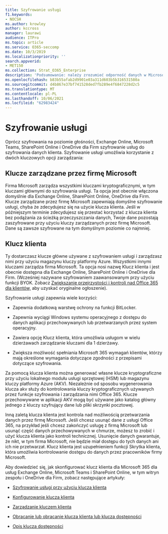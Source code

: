```yaml
---
title: Szyfrowanie usługi
f1.keywords:
- NOCSH
ms.author: krowley
author: kccross
manager: laurawi
audience: ITPro
ms.topic: article
ms.service: O365-seccomp
ms.date: 10/3/2019
ms.localizationpriority: ''
search.appverid:
- MET150
ms.collection: Strat_O365_Enterprise
description: 'Podsumowanie: należy zrozumieć odporność danych w Microsoft Office 365.'
ms.openlocfilehash: b83b55afab2d9901e03a311d603b5b316531580a
ms.sourcegitcommit: d4b867e37bf741528ded7fb289e4f6847228d2c5
ms.translationtype: MT
ms.contentlocale: pl-PL
ms.lasthandoff: 10/06/2021
ms.locfileid: "62983424"
---
```

# <a name="service-encryption"></a>Szyfrowanie usługi

Oprócz szyfrowania na poziomie głośności, Exchange Online, Microsoft Teams, SharePoint Online i OneDrive dla Firm szyfrowanie usług do szyfrowania danych klienta. Szyfrowanie usługi umożliwia korzystanie z dwóch kluczowych opcji zarządzania:

## <a name="microsoft-managed-keys"></a>Klucze zarządzane przez firmę Microsoft
Firma Microsoft zarządza wszystkimi kluczami kryptograficznymi, w tym kluczami głównymi do szyfrowania usługi. Ta opcja jest obecnie włączona domyślnie dla Exchange Online, SharePoint Online, OneDrive dla Firm. Klucze zarządzane przez firmę Microsoft zapewniają domyślne szyfrowanie usługi, chyba że zdecydujesz się na użycie klucza klienta. Jeśli w późniejszym terminie zdecydujesz się przestać korzystać z klucza klienta bez podążania za ścieżką przeczyszczania danych, Twoje dane pozostają zaszyfrowane przy użyciu kluczy zarządzanych przez firmę Microsoft. Dane są zawsze szyfrowane na tym domyślnym poziomie co najmniej. 

## <a name="customer-key"></a>Klucz klienta
Ty dostarczasz klucze główne używane z szyfrowaniem usługi i zarządzasz nimi przy użyciu magazynu kluczy platformy Azure. Wszystkimi innymi kluczami zarządza firma Microsoft. Ta opcja nosi nazwę Klucz klienta i jest obecnie dostępna dla Exchange Online, SharePoint Online i OneDrive dla Firm. (Wcześniej nazywane szyfrowaniem zaawansowanym przy użyciu funkcji BYOK. Zobacz [Zwiększanie przejrzystości i kontroli nad Office 365 dla klientów,](https://blogs.office.com/2015/04/21/enhancing-transparency-and-control-for-office-365-customers/) aby uzyskać oryginalne ogłoszenie).

Szyfrowanie usługi zapewnia wiele korzyści:

- Zapewnia dodatkową warstwę ochrony na funkcji BitLocker.

- Zapewnia wyciągi Windows systemu operacyjnego z dostępu do danych aplikacji przechowywanych lub przetwarzanych przez system operacyjny.

- Zawiera opcję Klucz klienta, która umożliwia usługom w wielu dzierżawach zarządzanie kluczami dla 1 dzierżawy.

- Zwiększa możliwość spełniania Microsoft 365 wymagań klientów, którzy mają określone wymagania dotyczące zgodności z przepisami dotyczące szyfrowania.

Za pomocą klucza klienta można generować własne klucze kryptograficzne przy użyciu lokalnego modułu usługi sprzętowej (HSM) lub magazynu kluczy platformy Azure (AKV). Niezależnie od sposobu wygenerowania klucza akv służy do kontrolowania kluczy kryptograficznych używanych przez funkcje szyfrowania i zarządzania nimi Office 365. Klucze przechowywane w aplikacji AKV mogą być używane jako katalog główny jednego z kluczy szyfrujący dane lub pliki skrzynki pocztowej.

Inną zaletą klucza klienta jest kontrola nad możliwością przetwarzania danych przez firmę Microsoft. Jeśli chcesz usunąć dane z usługi Office 365, na przykład jeśli chcesz zakończyć usługę z firmą Microsoft lub usunąć część danych przechowywanych w chmurze, możesz to zrobić i użyć klucza klienta jako kontroli technicznej. Usunięcie danych gwarantuje, że nikt, w tym firma Microsoft, nie będzie miał dostępu do tych danych ani ich nie przetwarzał. Klucz klienta jest uzupełnieniem funkcji Skrytka klienta, która umożliwia kontrolowanie dostępu do danych przez pracowników firmy Microsoft.

Aby dowiedzieć się, jak skonfigurować klucz klienta dla Microsoft 365 dla usług Exchange Online, Microsoft Teams i SharePoint Online, w tym witryn  zespołu i OneDrive dla Firm, zobacz następujące artykuły:

- [Szyfrowanie usługi przy użyciu klucza klienta](customer-key-overview.md)

- [Konfigurowanie klucza klienta](customer-key-set-up.md)

- [Zarządzanie kluczem klienta](customer-key-manage.md)

- [Obracanie lub obracanie klucza klienta lub klucza dostępności](customer-key-availability-key-roll.md)

- [Opis klucza dostępności](customer-key-availability-key-understand.md)
